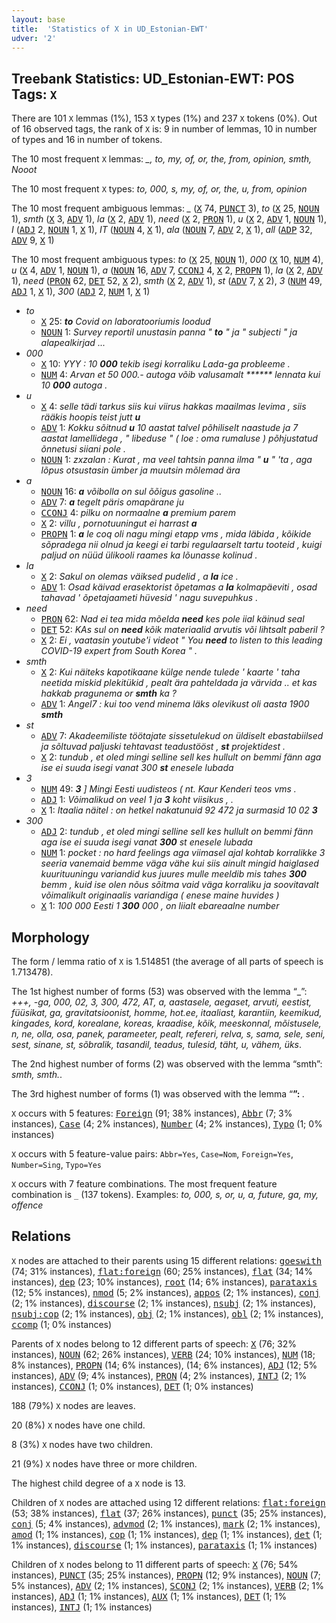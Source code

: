 ```yaml
---
layout: base
title:  'Statistics of X in UD_Estonian-EWT'
udver: '2'
---
```


## Treebank Statistics: UD_Estonian-EWT: POS Tags: `X`

There are 101 `X` lemmas (1%), 153 `X` types (1%) and 237 `X` tokens (0%).
Out of 16 observed tags, the rank of `X` is: 9 in number of lemmas, 10 in number of types and 16 in number of tokens.

The 10 most frequent `X` lemmas: <em>_, to, my, of, or, the, from, opinion, smth, Nooot</em>

The 10 most frequent `X` types:  <em>to, 000, s, my, of, or, the, u, from, opinion</em>

The 10 most frequent ambiguous lemmas: <em>_</em> (<tt><a href="et_ewt-pos-X.html">X</a></tt> 74, <tt><a href="et_ewt-pos-PUNCT.html">PUNCT</a></tt> 3), <em>to</em> (<tt><a href="et_ewt-pos-X.html">X</a></tt> 25, <tt><a href="et_ewt-pos-NOUN.html">NOUN</a></tt> 1), <em>smth</em> (<tt><a href="et_ewt-pos-X.html">X</a></tt> 3, <tt><a href="et_ewt-pos-ADV.html">ADV</a></tt> 1), <em>la</em> (<tt><a href="et_ewt-pos-X.html">X</a></tt> 2, <tt><a href="et_ewt-pos-ADV.html">ADV</a></tt> 1), <em>need</em> (<tt><a href="et_ewt-pos-X.html">X</a></tt> 2, <tt><a href="et_ewt-pos-PRON.html">PRON</a></tt> 1), <em>u</em> (<tt><a href="et_ewt-pos-X.html">X</a></tt> 2, <tt><a href="et_ewt-pos-ADV.html">ADV</a></tt> 1, <tt><a href="et_ewt-pos-NOUN.html">NOUN</a></tt> 1), <em>I</em> (<tt><a href="et_ewt-pos-ADJ.html">ADJ</a></tt> 2, <tt><a href="et_ewt-pos-NOUN.html">NOUN</a></tt> 1, <tt><a href="et_ewt-pos-X.html">X</a></tt> 1), <em>IT</em> (<tt><a href="et_ewt-pos-NOUN.html">NOUN</a></tt> 4, <tt><a href="et_ewt-pos-X.html">X</a></tt> 1), <em>ala</em> (<tt><a href="et_ewt-pos-NOUN.html">NOUN</a></tt> 7, <tt><a href="et_ewt-pos-ADV.html">ADV</a></tt> 2, <tt><a href="et_ewt-pos-X.html">X</a></tt> 1), <em>all</em> (<tt><a href="et_ewt-pos-ADP.html">ADP</a></tt> 32, <tt><a href="et_ewt-pos-ADV.html">ADV</a></tt> 9, <tt><a href="et_ewt-pos-X.html">X</a></tt> 1)

The 10 most frequent ambiguous types:  <em>to</em> (<tt><a href="et_ewt-pos-X.html">X</a></tt> 25, <tt><a href="et_ewt-pos-NOUN.html">NOUN</a></tt> 1), <em>000</em> (<tt><a href="et_ewt-pos-X.html">X</a></tt> 10, <tt><a href="et_ewt-pos-NUM.html">NUM</a></tt> 4), <em>u</em> (<tt><a href="et_ewt-pos-X.html">X</a></tt> 4, <tt><a href="et_ewt-pos-ADV.html">ADV</a></tt> 1, <tt><a href="et_ewt-pos-NOUN.html">NOUN</a></tt> 1), <em>a</em> (<tt><a href="et_ewt-pos-NOUN.html">NOUN</a></tt> 16, <tt><a href="et_ewt-pos-ADV.html">ADV</a></tt> 7, <tt><a href="et_ewt-pos-CCONJ.html">CCONJ</a></tt> 4, <tt><a href="et_ewt-pos-X.html">X</a></tt> 2, <tt><a href="et_ewt-pos-PROPN.html">PROPN</a></tt> 1), <em>la</em> (<tt><a href="et_ewt-pos-X.html">X</a></tt> 2, <tt><a href="et_ewt-pos-ADV.html">ADV</a></tt> 1), <em>need</em> (<tt><a href="et_ewt-pos-PRON.html">PRON</a></tt> 62, <tt><a href="et_ewt-pos-DET.html">DET</a></tt> 52, <tt><a href="et_ewt-pos-X.html">X</a></tt> 2), <em>smth</em> (<tt><a href="et_ewt-pos-X.html">X</a></tt> 2, <tt><a href="et_ewt-pos-ADV.html">ADV</a></tt> 1), <em>st</em> (<tt><a href="et_ewt-pos-ADV.html">ADV</a></tt> 7, <tt><a href="et_ewt-pos-X.html">X</a></tt> 2), <em>3</em> (<tt><a href="et_ewt-pos-NUM.html">NUM</a></tt> 49, <tt><a href="et_ewt-pos-ADJ.html">ADJ</a></tt> 1, <tt><a href="et_ewt-pos-X.html">X</a></tt> 1), <em>300</em> (<tt><a href="et_ewt-pos-ADJ.html">ADJ</a></tt> 2, <tt><a href="et_ewt-pos-NUM.html">NUM</a></tt> 1, <tt><a href="et_ewt-pos-X.html">X</a></tt> 1)


* <em>to</em>
  * <tt><a href="et_ewt-pos-X.html">X</a></tt> 25: <em><b>to</b> Covid on laboratooriumis loodud</em>
  * <tt><a href="et_ewt-pos-NOUN.html">NOUN</a></tt> 1: <em>Survey reportil unustasin panna " <b>to</b> " ja " subjecti " ja alapealkirjad ...</em>
* <em>000</em>
  * <tt><a href="et_ewt-pos-X.html">X</a></tt> 10: <em>YYY : 10 <b>000</b> tekib isegi korraliku Lada-ga probleeme .</em>
  * <tt><a href="et_ewt-pos-NUM.html">NUM</a></tt> 4: <em>Arvan et 50 000.- autoga võib valusamalt ****** lennata kui 10 <b>000</b> autoga .</em>
* <em>u</em>
  * <tt><a href="et_ewt-pos-X.html">X</a></tt> 4: <em>selle tädi tarkus siis kui viirus hakkas maailmas levima , siis rääkis hoopis teist jutt <b>u</b></em>
  * <tt><a href="et_ewt-pos-ADV.html">ADV</a></tt> 1: <em>Kokku sõitnud <b>u</b> 10 aastat talvel põhiliselt naastude ja 7 aastat lamellidega , " libeduse " ( loe : oma rumaluse ) põhjustatud õnnetusi siiani pole .</em>
  * <tt><a href="et_ewt-pos-NOUN.html">NOUN</a></tt> 1: <em>zxzalan : Kurat , ma veel tahtsin panna ilma " <b>u</b> " 'ta , aga lõpus otsustasin ümber ja muutsin mõlemad ära</em>
* <em>a</em>
  * <tt><a href="et_ewt-pos-NOUN.html">NOUN</a></tt> 16: <em><b>a</b> võibolla on sul õõigus gasoline ..</em>
  * <tt><a href="et_ewt-pos-ADV.html">ADV</a></tt> 7: <em><b>a</b> tegelt päris omapärane ju</em>
  * <tt><a href="et_ewt-pos-CCONJ.html">CCONJ</a></tt> 4: <em>pilku on normaalne <b>a</b> premium parem</em>
  * <tt><a href="et_ewt-pos-X.html">X</a></tt> 2: <em>villu , pornotuuningut ei harrast <b>a</b></em>
  * <tt><a href="et_ewt-pos-PROPN.html">PROPN</a></tt> 1: <em><b>a</b> le coq oli nagu mingi etapp vms , mida läbida , kõikide sõpradega nii olnud ja keegi ei tarbi regulaarselt tartu tooteid , kuigi paljud on nüüd ülikooli raames ka lõunasse kolinud .</em>
* <em>la</em>
  * <tt><a href="et_ewt-pos-X.html">X</a></tt> 2: <em>Sakul on olemas väiksed pudelid , a <b>la</b> ice .</em>
  * <tt><a href="et_ewt-pos-ADV.html">ADV</a></tt> 1: <em>Osad käivad erasektorist õpetamas a <b>la</b> kolmapäeviti , osad tahavad ' õpetajaameti hüvesid ' nagu suvepuhkus .</em>
* <em>need</em>
  * <tt><a href="et_ewt-pos-PRON.html">PRON</a></tt> 62: <em>Nad ei tea mida mõelda <b>need</b> kes pole iial käinud seal</em>
  * <tt><a href="et_ewt-pos-DET.html">DET</a></tt> 52: <em>KAs sul on <b>need</b> kõik materiaalid arvutis või lihtsalt paberil ?</em>
  * <tt><a href="et_ewt-pos-X.html">X</a></tt> 2: <em>Ei , vaatasin youtube'i videot " You <b>need</b> to listen to this leading COVID-19 expert from South Korea " .</em>
* <em>smth</em>
  * <tt><a href="et_ewt-pos-X.html">X</a></tt> 2: <em>Kui näiteks kapotikaane külge nende tulede ' kaarte ' taha neetida miskid plekitükid , pealt ära pahteldada ja värvida .. et kas hakkab pragunema or <b>smth</b> ka ?</em>
  * <tt><a href="et_ewt-pos-ADV.html">ADV</a></tt> 1: <em>Angel7 : kui too vend minema läks olevikust oli aasta 1900 <b>smth</b></em>
* <em>st</em>
  * <tt><a href="et_ewt-pos-ADV.html">ADV</a></tt> 7: <em>Akadeemiliste töötajate sissetulekud on üldiselt ebastabiilsed ja sõltuvad paljuski tehtavast teadustööst , <b>st</b> projektidest .</em>
  * <tt><a href="et_ewt-pos-X.html">X</a></tt> 2: <em>tundub , et oled mingi selline sell kes hullult on bemmi fänn aga ise ei suuda isegi vanat 300 <b>st</b> enesele lubada</em>
* <em>3</em>
  * <tt><a href="et_ewt-pos-NUM.html">NUM</a></tt> 49: <em><b>3</b> ] Mingi Eesti uudisteos ( nt. Kaur Kenderi teos vms .</em>
  * <tt><a href="et_ewt-pos-ADJ.html">ADJ</a></tt> 1: <em>Võimalikud on veel 1 ja <b>3</b> koht viisikus , .</em>
  * <tt><a href="et_ewt-pos-X.html">X</a></tt> 1: <em>Itaalia näitel : on hetkel nakatunuid 92 472 ja surmasid 10 02 <b>3</b></em>
* <em>300</em>
  * <tt><a href="et_ewt-pos-ADJ.html">ADJ</a></tt> 2: <em>tundub , et oled mingi selline sell kes hullult on bemmi fänn aga ise ei suuda isegi vanat <b>300</b> st enesele lubada</em>
  * <tt><a href="et_ewt-pos-NUM.html">NUM</a></tt> 1: <em>pocket : no hard feelings aga viimasel ajal kohtab korralikke 3 seeria vanemaid bemme väga vähe kui siis ainult mingid haiglased kuurituuningu variandid kus juures mulle meeldib mis tahes <b>300</b> bemm , kuid ise olen nõus sõitma vaid väga korraliku ja soovitavalt võimalikult originaalis variandiga ( enese maine huvides )</em>
  * <tt><a href="et_ewt-pos-X.html">X</a></tt> 1: <em>100 000 Eesti 1 <b>300</b> 000 , on liialt ebareaalne number</em>

## Morphology

The form / lemma ratio of `X` is 1.514851 (the average of all parts of speech is 1.713478).

The 1st highest number of forms (53) was observed with the lemma “_”: <em>+++, -ga, 000, 02, 3, 300, 472, AT, a, aastasele, aegaset, arvuti, eestist, füüsikat, ga, gravitatsioonist, homme, hot.ee, itaaliast, karantiin, keemikud, kingades, kord, korealane, koreas, kraadise, kõik, meeskonnal, mõistusele, n, ne, olla, osa, panek, parameeter, pealt, refereri, relva, s, sama, sele, seni, sest, sinane, st, sõbralik, tasandil, teadus, tulesid, täht, u, vähem, üks</em>.

The 2nd highest number of forms (2) was observed with the lemma “smth”: <em>smth, smth.</em>.

The 3rd highest number of forms (1) was observed with the lemma “****”: <em>****</em>.

`X` occurs with 5 features: <tt><a href="et_ewt-feat-Foreign.html">Foreign</a></tt> (91; 38% instances), <tt><a href="et_ewt-feat-Abbr.html">Abbr</a></tt> (7; 3% instances), <tt><a href="et_ewt-feat-Case.html">Case</a></tt> (4; 2% instances), <tt><a href="et_ewt-feat-Number.html">Number</a></tt> (4; 2% instances), <tt><a href="et_ewt-feat-Typo.html">Typo</a></tt> (1; 0% instances)

`X` occurs with 5 feature-value pairs: `Abbr=Yes`, `Case=Nom`, `Foreign=Yes`, `Number=Sing`, `Typo=Yes`

`X` occurs with 7 feature combinations.
The most frequent feature combination is `_` (137 tokens).
Examples: <em>to, 000, s, or, u, a, future, ga, my, offence</em>


## Relations

`X` nodes are attached to their parents using 15 different relations: <tt><a href="et_ewt-dep-goeswith.html">goeswith</a></tt> (74; 31% instances), <tt><a href="et_ewt-dep-flat-foreign.html">flat:foreign</a></tt> (60; 25% instances), <tt><a href="et_ewt-dep-flat.html">flat</a></tt> (34; 14% instances), <tt><a href="et_ewt-dep-dep.html">dep</a></tt> (23; 10% instances), <tt><a href="et_ewt-dep-root.html">root</a></tt> (14; 6% instances), <tt><a href="et_ewt-dep-parataxis.html">parataxis</a></tt> (12; 5% instances), <tt><a href="et_ewt-dep-nmod.html">nmod</a></tt> (5; 2% instances), <tt><a href="et_ewt-dep-appos.html">appos</a></tt> (2; 1% instances), <tt><a href="et_ewt-dep-conj.html">conj</a></tt> (2; 1% instances), <tt><a href="et_ewt-dep-discourse.html">discourse</a></tt> (2; 1% instances), <tt><a href="et_ewt-dep-nsubj.html">nsubj</a></tt> (2; 1% instances), <tt><a href="et_ewt-dep-nsubj-cop.html">nsubj:cop</a></tt> (2; 1% instances), <tt><a href="et_ewt-dep-obj.html">obj</a></tt> (2; 1% instances), <tt><a href="et_ewt-dep-obl.html">obl</a></tt> (2; 1% instances), <tt><a href="et_ewt-dep-ccomp.html">ccomp</a></tt> (1; 0% instances)

Parents of `X` nodes belong to 12 different parts of speech: <tt><a href="et_ewt-pos-X.html">X</a></tt> (76; 32% instances), <tt><a href="et_ewt-pos-NOUN.html">NOUN</a></tt> (62; 26% instances), <tt><a href="et_ewt-pos-VERB.html">VERB</a></tt> (24; 10% instances), <tt><a href="et_ewt-pos-NUM.html">NUM</a></tt> (18; 8% instances), <tt><a href="et_ewt-pos-PROPN.html">PROPN</a></tt> (14; 6% instances),  (14; 6% instances), <tt><a href="et_ewt-pos-ADJ.html">ADJ</a></tt> (12; 5% instances), <tt><a href="et_ewt-pos-ADV.html">ADV</a></tt> (9; 4% instances), <tt><a href="et_ewt-pos-PRON.html">PRON</a></tt> (4; 2% instances), <tt><a href="et_ewt-pos-INTJ.html">INTJ</a></tt> (2; 1% instances), <tt><a href="et_ewt-pos-CCONJ.html">CCONJ</a></tt> (1; 0% instances), <tt><a href="et_ewt-pos-DET.html">DET</a></tt> (1; 0% instances)

188 (79%) `X` nodes are leaves.

20 (8%) `X` nodes have one child.

8 (3%) `X` nodes have two children.

21 (9%) `X` nodes have three or more children.

The highest child degree of a `X` node is 13.

Children of `X` nodes are attached using 12 different relations: <tt><a href="et_ewt-dep-flat-foreign.html">flat:foreign</a></tt> (53; 38% instances), <tt><a href="et_ewt-dep-flat.html">flat</a></tt> (37; 26% instances), <tt><a href="et_ewt-dep-punct.html">punct</a></tt> (35; 25% instances), <tt><a href="et_ewt-dep-conj.html">conj</a></tt> (5; 4% instances), <tt><a href="et_ewt-dep-advmod.html">advmod</a></tt> (2; 1% instances), <tt><a href="et_ewt-dep-mark.html">mark</a></tt> (2; 1% instances), <tt><a href="et_ewt-dep-amod.html">amod</a></tt> (1; 1% instances), <tt><a href="et_ewt-dep-cop.html">cop</a></tt> (1; 1% instances), <tt><a href="et_ewt-dep-dep.html">dep</a></tt> (1; 1% instances), <tt><a href="et_ewt-dep-det.html">det</a></tt> (1; 1% instances), <tt><a href="et_ewt-dep-discourse.html">discourse</a></tt> (1; 1% instances), <tt><a href="et_ewt-dep-parataxis.html">parataxis</a></tt> (1; 1% instances)

Children of `X` nodes belong to 11 different parts of speech: <tt><a href="et_ewt-pos-X.html">X</a></tt> (76; 54% instances), <tt><a href="et_ewt-pos-PUNCT.html">PUNCT</a></tt> (35; 25% instances), <tt><a href="et_ewt-pos-PROPN.html">PROPN</a></tt> (12; 9% instances), <tt><a href="et_ewt-pos-NOUN.html">NOUN</a></tt> (7; 5% instances), <tt><a href="et_ewt-pos-ADV.html">ADV</a></tt> (2; 1% instances), <tt><a href="et_ewt-pos-SCONJ.html">SCONJ</a></tt> (2; 1% instances), <tt><a href="et_ewt-pos-VERB.html">VERB</a></tt> (2; 1% instances), <tt><a href="et_ewt-pos-ADJ.html">ADJ</a></tt> (1; 1% instances), <tt><a href="et_ewt-pos-AUX.html">AUX</a></tt> (1; 1% instances), <tt><a href="et_ewt-pos-DET.html">DET</a></tt> (1; 1% instances), <tt><a href="et_ewt-pos-INTJ.html">INTJ</a></tt> (1; 1% instances)

